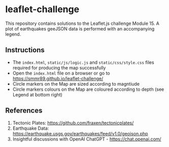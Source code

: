 # leaflet-challenge


This repository contains solutions to the Leaflet.js challenge Module 15. A plot of earthquakes geeJSON data is performed with an accompanying legend.

## Instructions

* The `index.html`, `static/js/logic.js` and `static/css/style.css` files required for producing the map successfully
* Open the `index.html` file on a browser or go to https://smmr89.github.io/leaflet-challenge/
* Circle markers on the Map are sized according to magntiude
* Circle markers colours on the Map are coloured according to depth (see Legend at bottom right)

## References

1. Tectonic Plates: https://github.com/fraxen/tectonicplates/
2. Earthquake Data: https://earthquake.usgs.gov/earthquakes/feed/v1.0/geojson.php
3. Insightful discussions with OpenAI ChatGPT - https://chat.openai.com/